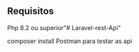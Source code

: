 ## Requisitos

Php 8.2 ou superior"# Laravel-rest-Api" 

composer install
Postman para testar as api
